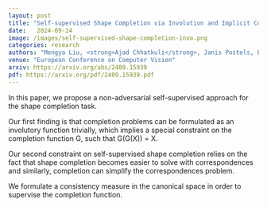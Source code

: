 ```yaml
---
layout: post
title: "Self-supervised Shape Completion via Involution and Implicit Correspondences"
date:   2024-09-24
image: /images/self-supervised-shape-completion-invo.png
categories: research
authors: "Mengya Liu, <strong>Ajad Chhatkuli</strong>, Janis Postels, L. V. Gool, F. Tombari"
venue: "European Conference on Computer Vision"
arxiv: https://arxiv.org/abs/2409.15939
pdf: https://arxiv.org/pdf/2409.15939.pdf
---
```


In this paper, we propose a non-adversarial self-supervised approach for the shape completion task.

Our first finding is that completion problems can be formulated as an involutory function trivially,
which implies a special constraint on the completion function G, such that G(G(X)) = X.

Our second constraint on self-supervised shape completion relies on the fact that shape completion
becomes easier to solve with correspondences and similarly, completion can simplify the
correspondences problem.

We formulate a consistency measure in the canonical space in order to supervise the completion
function.
